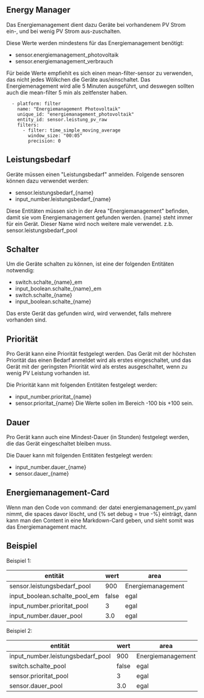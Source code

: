 Energy Manager
----

Das Energiemanagement dient dazu Geräte bei vorhandenem PV Strom ein-, und bei wenig PV Strom aus-zuschalten.

Diese Werte werden mindestens für das Energiemanagement benötigt:
- sensor.energiemanagement_photovoltaik
- sensor.energiemanagement_verbrauch

Für beide Werte empfiehlt es sich einen mean-filter-sensor zu verwenden, das nicht jedes Wölkchen die Geräte aus/einschaltet. Das Energiemenagement wird alle 5 Minuten ausgeführt, und deswegen sollten auch die mean-filter 5 min als zeitfenster haben.
      
      - platform: filter
        name: "Energiemanagement Photovoltaik"
        unique_id: "energiemanagement_photovoltaik"
        entity_id: sensor.leistung_pv_raw
        filters:
          - filter: time_simple_moving_average
            window_size: "00:05"
            precision: 0

Leistungsbedarf
---
Geräte müssen einen "Leistungsbedarf" anmelden.
Folgende sensoren können dazu verwendet werden:
- sensor.leistungsbedarf_{name}
- input_number.leistungsbedarf_{name}

Diese Entitäten müssen sich in der Area "Energiemanagement" befinden, damit sie vom Energiemanagement gefunden werden.
{name} steht immer für ein Gerät. Dieser Name wird noch weitere male verwendet. z.b. sensor.leistungsbedarf_pool


Schalter
---

Um die Geräte schalten zu können, ist eine der folgenden Entitäten notwendig:
- switch.schalte_{name}_em
- input_boolean.schalte_{name}_em
- switch.schalte_{name}
- input_boolean.schalte_{name}

Das erste Gerät das gefunden wird, wird verwendet, falls mehrere vorhanden sind.

Priorität
---

Pro Gerät kann eine Priorität festgelegt werden. Das Gerät mit der höchsten Priorität das einen Bedarf anmeldet wird als erstes eingeschaltet, und das Gerät mit der geringsten Priorität wird als erstes ausgeschaltet, wenn zu wenig PV Leistung vorhanden ist.

Die Priorität kann mit folgenden Entitäten festgelegt werden:
- input_number.prioritat_{name}
- sensor.prioritat_{name}
Die Werte sollen im Bereich -100 bis +100 sein.

Dauer
---

Pro Gerät kann auch eine Mindest-Dauer (in Stunden) festgelegt werden, die das Gerät eingeschaltet bleiben muss.

Die Dauer kann mit folgenden Entitäten festgelegt werden:
- input_number.dauer_{name}
- sensor.dauer_{name}

Energiemanagement-Card
---

Wenn man den Code von command: der datei energiemanagement_pv.yaml nimmt, die spaces davor löscht, und
    {% set debug = true -%}
einträgt, dann kann man den Content in eine Markdown-Card geben, und sieht somit was das Energiemanagement macht.

Beispiel
---

Beispiel 1:

| entität | wert | area |
|---------|------|------|
| sensor.leistungsbedarf_pool| 900 | Energiemanagement |
| input_boolean.schalte_pool_em | false | egal |
| input_number.prioritat_pool | 3 | egal |
| input_number.dauer_pool | 3.0 | egal |


Beispiel 2:

| entität | wert | area |
|---------|------|------|
| input_number.leistungsbedarf_pool| 900 | Energiemanagement |
| switch.schalte_pool | false | egal |
| sensor.prioritat_pool | 3 | egal |
| sensor.dauer_pool | 3.0 | egal |
